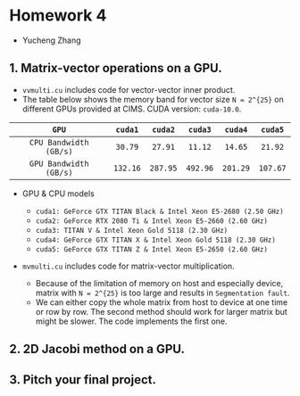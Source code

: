 # Homework 4

- Yucheng Zhang

## 1. Matrix-vector operations on a GPU.

- `vvmulti.cu` includes code for vector-vector inner product.
- The table below shows the memory band for vector size `N = 2^{25}` on different GPUs provided at CIMS. CUDA version: `cuda-10.0`.

|         `GPU`          | `cuda1`  | `cuda2`  | `cuda3`  | `cuda4`  | `cuda5`  |
| :--------------------: | :------: | :------: | :------: | :------: | :------: |
| `CPU Bandwidth (GB/s)` | `30.79`  | `27.91`  | `11.12`  | `14.65`  | `21.92`  |
| `GPU Bandwidth (GB/s)` | `132.16` | `287.95` | `492.96` | `201.29` | `107.67` |

- GPU & CPU models
  - `cuda1: GeForce GTX TITAN Black & Intel Xeon E5-2680 (2.50 GHz)`
  - `cuda2: GeForce RTX 2080 Ti & Intel Xeon E5-2660 (2.60 GHz)`
  - `cuda3: TITAN V & Intel Xeon Gold 5118 (2.30 GHz)`
  - `cuda4: GeForce GTX TITAN X & Intel Xeon Gold 5118 (2.30 GHz)`
  - `cuda5: GeForce GTX TITAN Z & Intel Xeon E5-2650 (2.60 GHz)`

- `mvmulti.cu` includes code for matrix-vector multiplication.
  - Because of the limitation of memory on host and especially device, matrix with `N = 2^{25}` is too large and results in `Segmentation fault`.
  - We can either copy the whole matrix from host to device at one time or row by row. The second method should work for larger matrix but might be slower. The code implements the first one.

## 2. 2D Jacobi method on a GPU.

## 3. Pitch your final project.
